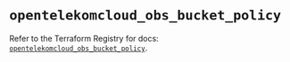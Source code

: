 # `opentelekomcloud_obs_bucket_policy`

Refer to the Terraform Registry for docs: [`opentelekomcloud_obs_bucket_policy`](https://registry.terraform.io/providers/opentelekomcloud/opentelekomcloud/1.36.4/docs/resources/obs_bucket_policy).
